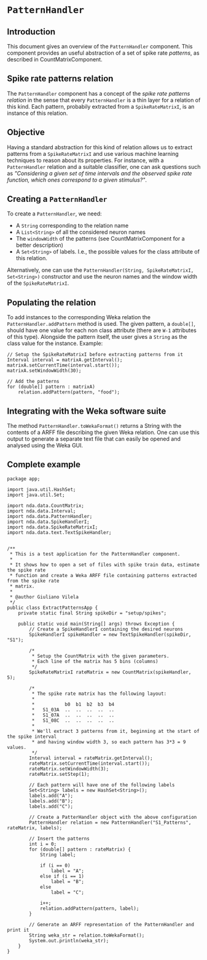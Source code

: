 # `PatternHandler` #

## Introduction ##

This document gives an overview of the `PatternHandler` component. This component provides
an useful abstraction of a set of spike rate _patterns_, as described in
CountMatrixComponent.


## Spike rate patterns relation ##

The `PatternHandler` component has a concept of the _spike rate patterns relation_ in the
sense that every `PatternHandler` is a thin layer for a relation of this kind. Each
pattern, probabily extracted from a `SpikeRateMatrixI`, is an instance of this relation.


## Objective ##

Having a standard abstraction for this kind of relation allows us to extract patterns from
a `SpikeRateMatrixI` and use various machine learning techniques to reason about its
properties. For instance, with a `PatternHandler` relation and a suitable classifier, one
can ask questions such as _"Considering a given set of time intervals and the observed
spike rate function, which ones correspond to a given stimulus?"_.


## Creating a `PatternHandler` ##

To create a `PatternHandler`, we need:

  * A `String` corresponding to the relation name
  * A `List<String>` of all the considered neuron names
  * The `windowWidth` of the patterns (see CountMatrixComponent for a better description)
  * A `Set<String>` of labels. I.e., the possible values for the class attribute of this relation.

Alternatively, one can use the `PatternHandler(String, SpikeRateMatrixI, Set<String>)`
constructor and use the neuron names and the window width of the `SpikeRateMatrixI`.


## Populating the relation ##

To add instances to the corresponding Weka relation the `PatternHandler.addPattern`
method is used. The given pattern, a `double[]`, should have one value for each non
class attribute (there are `W-1` attributes of this type). Alongside the pattern itself,
the user gives a `String` as the class value for the instance. Example:

```
// Setup the SpikeRateMatrixI before extracting patterns from it
Interval interval = matrixA.getInterval();
matrixA.setCurrentTime(interval.start());
matrixA.setWindowWidth(30);

// Add the patterns
for (double[] pattern : matrixA)
    relation.addPattern(pattern, "food"); 
```


## Integrating with the Weka software suite ##

The method `PatternHandler.toWekaFormat()` returns a String with the contents of a
ARFF file describing the given Weka relation. One can use this output to generate a
separate text file that can easily be opened and analysed using the Weka GUI.


## Complete example ##

```
package app;

import java.util.HashSet;
import java.util.Set;

import nda.data.CountMatrix;
import nda.data.Interval;
import nda.data.PatternHandler;
import nda.data.SpikeHandlerI;
import nda.data.SpikeRateMatrixI;
import nda.data.text.TextSpikeHandler;


/**
 * This is a test application for the PatternHandler component.
 * 
 * It shows how to open a set of files with spike train data, estimate the spike rate
 * function and create a Weka ARFF file containing patterns extracted from the spike rate
 * matrix.
 * 
 * @author Giuliano Vilela
 */
public class ExtractPatternsApp {
    private static final String spikeDir = "setup/spikes";

    public static void main(String[] args) throws Exception {
        // Create a SpikeHandlerI containing the desired neurons
        SpikeHandlerI spikeHandler = new TextSpikeHandler(spikeDir, "S1");

        /*
         * Setup the CountMatrix with the given parameters.
         * Each line of the matrix has 5 bins (columns)
         */
        SpikeRateMatrixI rateMatrix = new CountMatrix(spikeHandler, 5);

        /*
         * The spike rate matrix has the following layout:
         * 
         *           b0  b1  b2  b3  b4
         *   S1_03A  ..  ..  ..  ..  ..
         *   S1_07A  ..  ..  ..  ..  ..
         *   S1_08C  ..  ..  ..  ..  ..
         * 
         * We'll extract 3 patterns from it, beginning at the start of the spike interval
         * and having window width 3, so each pattern has 3*3 = 9 values.
         */
        Interval interval = rateMatrix.getInterval();
        rateMatrix.setCurrentTime(interval.start());
        rateMatrix.setWindowWidth(3);
        rateMatrix.setStep(1);

        // Each pattern will have one of the following labels
        Set<String> labels = new HashSet<String>();
        labels.add("A");
        labels.add("B");
        labels.add("C");

        // Create a PatterHandler object with the above configuration
        PatternHandler relation = new PatternHandler("S1_Patterns", rateMatrix, labels);

        // Insert the patterns
        int i = 0;
        for (double[] pattern : rateMatrix) {
            String label;

            if (i == 0)
                label = "A";
            else if (i == 1)
                label = "B";
            else
                label = "C";

            i++;
            relation.addPattern(pattern, label);
        }

        // Generate an ARFF representation of the PatternHandler and print it
        String weka_str = relation.toWekaFormat();
        System.out.println(weka_str);
    }
}
```